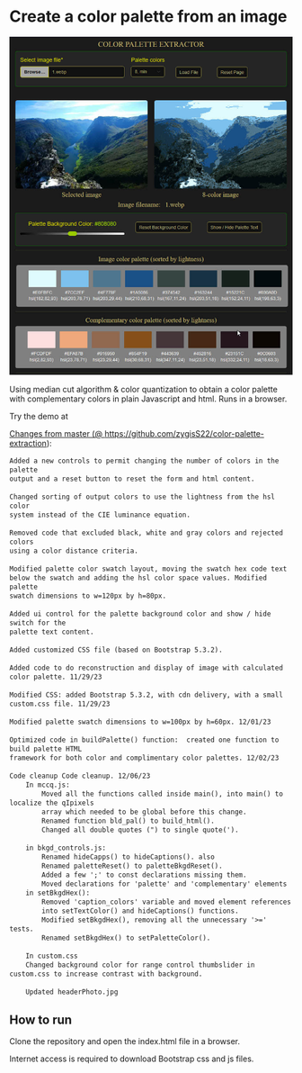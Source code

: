 # Create a color palette from an image

![Header image](/headerPhoto.jpg)

Using median cut algorithm & color quantization to obtain a color palette with 
complementary colors in plain Javascript and html.  Runs in a browser.

Try the demo at <a href='https://johnwarh.github.io/color-palette-extractor'></s>

Changes from master (@ https://github.com/zygisS22/color-palette-extraction): 

	Added a new controls to permit changing the number of colors in the palette 
	output and a reset button to reset the form and html content.
 
	Changed sorting of output colors to use the lightness from the hsl color 
	system instead of the CIE luminance equation.  
	
	Removed code that excluded black, white and gray colors and rejected colors 
	using a color distance criteria.

	Modified palette color swatch layout, moving the swatch hex code text 
	below the swatch and adding the hsl color space values. Modified palette 
	swatch dimensions to w=120px by h=80px.
	
	Added ui control for the palette background color and show / hide switch for the 
	palette text content.
	
	Added customized CSS file (based on Bootstrap 5.3.2).
	
	Added code to do reconstruction and display of image with calculated color palette. 11/29/23
	
	Modified CSS: added Bootstrap 5.3.2, with cdn delivery, with a small custom.css file. 11/29/23

	Modified palette swatch dimensions to w=100px by h=60px. 12/01/23

	Optimized code in buildPalette() function:  created one function to build palette HTML
	framework for both color and complimentary color palettes. 12/02/23

	Code cleanup Code cleanup. 12/06/23
		In mccq.js:
			Moved all the functions called inside main(), into main() to localize the qIpixels 
			array which needed to be global before this change.
			Renamed function bld_pal() to build_html().
			Changed all double quotes (") to single quote(').

		in bkgd_controls.js:
			Renamed hideCapps() to hideCaptions(). also 
			Renamed paletteReset() to paletteBkgdReset().
			Added a few ';' to const declarations missing them.
			Moved declarations for 'palette' and 'complementary' elements
		in setBkgdHex():
			Removed 'caption_colors' variable and moved element references
			into setTextColor() and hideCaptions() functions.
			Modified setBkgdHex(), removing all the unnecessary '>=' tests.
			Renamed setBkgdHex() to setPaletteColor().

		In custom.css
		Changed background color for range control thumbslider in custom.css to increase contrast with background.

		Updated headerPhoto.jpg



## How to run

Clone the repository and open the index.html file in a browser.

Internet access is required to download Bootstrap css and js files.
